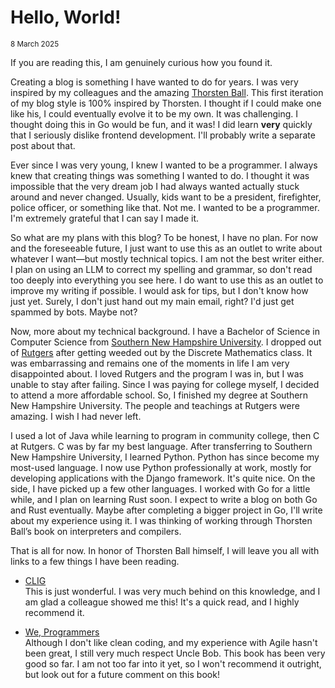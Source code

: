 # Hello, World!
<small> 8 March 2025 </small>

If you are reading this, I am genuinely curious how you found it.

Creating a blog is something I have wanted to do for years. I was very inspired by my colleagues and the amazing [Thorsten Ball](https://thorstenball.com/). This first iteration of my blog style is 100% inspired by Thorsten. I thought if I could make one like his, I could eventually evolve it to be my own. It was challenging. I thought doing this in Go would be fun, and it was! I did learn **very** quickly that I seriously dislike frontend development. I'll probably write a separate post about that.

Ever since I was very young, I knew I wanted to be a programmer. I always knew that creating things was something I wanted to do. I thought it was impossible that the very dream job I had always wanted actually stuck around and never changed. Usually, kids want to be a president, firefighter, police officer, or something like that. Not me. I wanted to be a programmer. I'm extremely grateful that I can say I made it.

So what are my plans with this blog? To be honest, I have no plan. For now and the foreseeable future, I just want to use this as an outlet to write about whatever I want—but mostly technical topics. I am not the best writer either. I plan on using an LLM to correct my spelling and grammar, so don't read too deeply into everything you see here. I do want to use this as an outlet to improve my writing if possible. I would ask for tips, but I don't know how just yet. Surely, I don't just hand out my main email, right? I'd just get spammed by bots. Maybe not?

Now, more about my technical background. I have a Bachelor of Science in Computer Science from [Southern New Hampshire University](https://degrees.snhu.edu/). I dropped out of [Rutgers](https://www.rutgers.edu/) after getting weeded out by the Discrete Mathematics class. It was embarrassing and remains one of the moments in life I am very disappointed about. I loved Rutgers and the program I was in, but I was unable to stay after failing. Since I was paying for college myself, I decided to attend a more affordable school. So, I finished my degree at Southern New Hampshire University. The people and teachings at Rutgers were amazing. I wish I had never left.

I used a lot of Java while learning to program in community college, then C at Rutgers. C was by far my best language. After transferring to Southern New Hampshire University, I learned Python. Python has since become my most-used language. I now use Python professionally at work, mostly for developing applications with the Django framework. It's quite nice. On the side, I have picked up a few other languages. I worked with Go for a little while, and I plan on learning Rust soon. I expect to write a blog on both Go and Rust eventually. Maybe after completing a bigger project in Go, I'll write about my experience using it. I was thinking of working through Thorsten Ball’s book on interpreters and compilers.

That is all for now. In honor of Thorsten Ball himself, I will leave you all with links to a few things I have been reading.

- [CLIG](https://clig.dev/)  
  This is just wonderful. I was very much behind on this knowledge, and I am glad a colleague showed me this! It's a quick read, and I highly recommend it.

- [We, Programmers](https://www.amazon.com/We-Programmers-Chronicle-Coders-Robert/dp/0135344263)  
  Although I don't like clean coding, and my experience with Agile hasn't been great, I still very much respect Uncle Bob. This book has been very good so far. I am not too far into it yet, so I won't recommend it outright, but look out for a future comment on this book!

